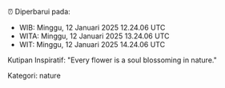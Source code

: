 ⏰ Diperbarui pada:
- WIB: Minggu, 12 Januari 2025 12.24.06 UTC
- WITA: Minggu, 12 Januari 2025 13.24.06 UTC
- WIT: Minggu, 12 Januari 2025 14.24.06 UTC

Kutipan Inspiratif:
"Every flower is a soul blossoming in nature."


Kategori: nature

